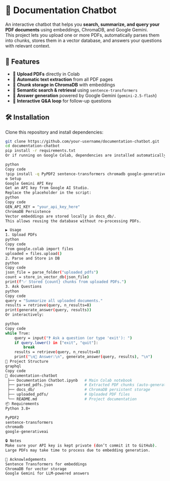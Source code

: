 # 📘 Documentation Chatbot  
An interactive chatbot that helps you **search, summarize, and query your PDF documents** using embeddings, ChromaDB, and Google Gemini.  
This project lets you upload one or more PDFs, automatically parses them into chunks, stores them in a vector database, and answers your questions with relevant context.  

## 🚀 Features  
- 📂 **Upload PDFs** directly in Colab  
- 📑 **Automatic text extraction** from all PDF pages  
- 🧩 **Chunk storage in ChromaDB** with embeddings  
- 🔎 **Semantic search & retrieval** using `sentence-transformers`  
- 🤖 **Answer generation** powered by Google Gemini (`gemini-2.5-flash`)  
- 💬 **Interactive Q&A loop** for follow-up questions  

## 🛠️ Installation  

Clone this repository and install dependencies:  

```bash
git clone https://github.com/your-username/documentation-chatbot.git
cd documentation-chatbot
pip install -r requirements.txt
Or if running on Google Colab, dependencies are installed automatically:

python
Copy code
!pip install -q PyPDF2 sentence-transformers chromadb google-generativeai
⚙️ Setup
Google Gemini API Key
Get an API key from Google AI Studio.
Replace the placeholder in the script:
python
Copy code
GEN_API_KEY = "your_api_key_here"
ChromaDB Persistence
Vector embeddings are stored locally in docs_db/.
This allows reusing the database without re-processing PDFs.

▶️ Usage
1. Upload PDFs
python
Copy code
from google.colab import files
uploaded = files.upload()
2. Parse and Store in DB
python
Copy code
json_file = parse_folder("uploaded_pdfs")
count = store_in_vector_db(json_file)
print(f"✅ Stored {count} chunks from uploaded PDFs.")
3. Ask Questions
python
Copy code
query = "Summarize all uploaded documents."
results = retrieve(query, n_results=8)
print(generate_answer(query, results))
Or interactively:

python
Copy code
while True:
    query = input("❓ Ask a question (or type 'exit'): ")
    if query.lower() in ["exit", "quit"]:
        break
    results = retrieve(query, n_results=8)
    print("\n🤖 Answer:\n", generate_answer(query, results), "\n")
📂 Project Structure
graphql
Copy code
📁 documentation-chatbot
 ├── Documentation Chatbot.ipynb   # Main Colab notebook
 ├── parsed_pdfs.json              # Extracted PDF chunks (auto-generated)
 ├── docs_db/                      # ChromaDB persistent storage
 ├── uploaded_pdfs/                # Uploaded PDF files
 └── README.md                     # Project documentation
📦 Requirements
Python 3.8+

PyPDF2
sentence-transformers
chromadb
google-generativeai

🔒 Notes
Make sure your API key is kept private (don’t commit it to GitHub).
Large PDFs may take time to process due to embedding generation.

🙌 Acknowledgements
Sentence Transformers for embeddings
ChromaDB for vector storage
Google Gemini for LLM-powered answers
